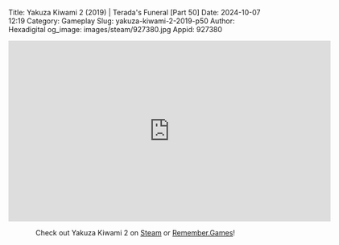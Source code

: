 Title: Yakuza Kiwami 2 (2019) | Terada's Funeral [Part 50]
Date: 2024-10-07 12:19
Category: Gameplay
Slug: yakuza-kiwami-2-2019-p50
Author: Hexadigital
og_image: images/steam/927380.jpg
Appid: 927380

<center><iframe src="https://www.youtube.com/embed/sx9UOyB8M10?feature=oembed" allow="accelerometer; autoplay; encrypted-media; gyroscope; picture-in-picture" width="640" height="360" frameborder="0"></iframe>

Check out Yakuza Kiwami 2 on [Steam](https://store.steampowered.com/app/927380/?curator_clanid=34633900) or [Remember.Games](https://remember.games/game/344/yakuza-kiwami-2/)!</center>